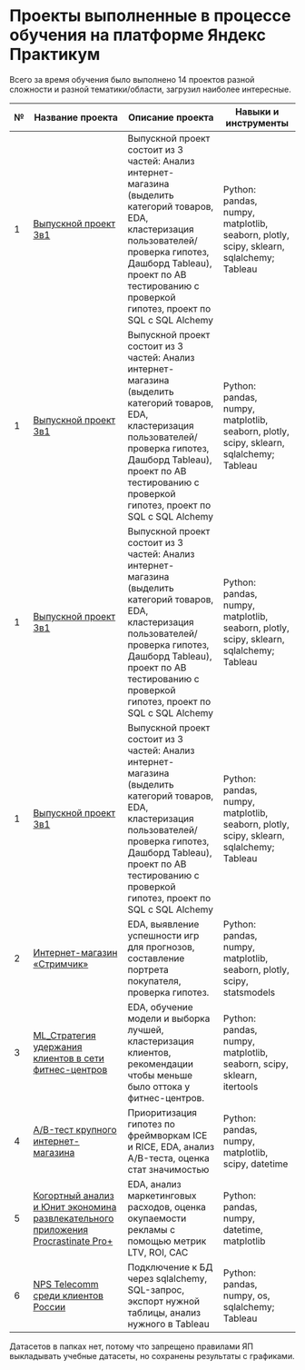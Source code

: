 # Проекты выполненные в процессе обучения на платформе Яндекс Практикум
Всего за время обучения было выполнено 14 проектов разной сложности и разной тематики/области, загрузил наиболее интересные.

| № | Название проекта | Описание проекта | Навыки и инструменты |
| - | ---------------- | ---------------- | -------------------- |
| 1 | [Выпускной проект 3в1](https://github.com/kolmakovwork/yandex_practikum/1_24_final_ecom) | Выпускной проект состоит из 3 частей: Анализ интернет-магазина (выделить категорий товаров, EDA, кластеризация пользователей/проверка гипотез, Дашборд Tableau), проект по AB тестированию с проверкой гипотез, проект по SQL c SQL Alchemy|Python: pandas, numpy, matplotlib, seaborn, plotly, scipy, sklearn, sqlalchemy; Tableau |
| 1 | [Выпускной проект 3в1](https://github.com/kolmakovwork/yandex_practikum/tree/main/1_24_final_ecom) | Выпускной проект состоит из 3 частей: Анализ интернет-магазина (выделить категорий товаров, EDA, кластеризация пользователей/проверка гипотез, Дашборд Tableau), проект по AB тестированию с проверкой гипотез, проект по SQL c SQL Alchemy|Python: pandas, numpy, matplotlib, seaborn, plotly, scipy, sklearn, sqlalchemy; Tableau |
| 1 | [Выпускной проект 3в1](https://github.com/kolmakovwork/yandex_practikum/blob/main/1_24_final_ecom) | Выпускной проект состоит из 3 частей: Анализ интернет-магазина (выделить категорий товаров, EDA, кластеризация пользователей/проверка гипотез, Дашборд Tableau), проект по AB тестированию с проверкой гипотез, проект по SQL c SQL Alchemy|Python: pandas, numpy, matplotlib, seaborn, plotly, scipy, sklearn, sqlalchemy; Tableau |
| 1 | [Выпускной проект 3в1](1_24_final_ecom) | Выпускной проект состоит из 3 частей: Анализ интернет-магазина (выделить категорий товаров, EDA, кластеризация пользователей/проверка гипотез, Дашборд Tableau), проект по AB тестированию с проверкой гипотез, проект по SQL c SQL Alchemy | Python: pandas, numpy, matplotlib, seaborn, plotly, scipy, sklearn, sqlalchemy; Tableau |
| 2 | [Интернет-магазин «Стримчик»](https://github.com/kolmakovwork/yandex_practikum/2_22_strimchik_store) | EDA, выявление успешности игр для прогнозов, составление портрета покупателя, проверка гипотез. | Python: pandas, numpy, matplotlib, seaborn, plotly, scipy, statsmodels |
| 3 | [ML_Cтратегия удержания клиентов в сети фитнес-центров](https://github.com/kolmakovwork/yandex_practikum/2_22_strimchik_store) | EDA, обучение модели и выборка лучшей, кластеризация клиентов, рекомендации чтобы меньше было оттока у фитнес-центров. | Python: pandas, numpy, matplotlib, seaborn, scipy, sklearn, itertools |
| 4 | [A/B-тест крупного интернет-магазина](https://github.com/kolmakovwork/yandex_practikum/2_22_strimchik_store) | Приоритизация гипотез по фреймворкам ICE и RICE, EDA, анализ A/B-теста, оценка стат значимостью | Python: pandas, numpy, matplotlib, scipy, datetime |
| 5 | [Когортный анализ и Юнит экономина развлекательного приложения Procrastinate Pro+](https://github.com/kolmakovwork/yandex_practikum/2_22_strimchik_store)| EDA, анализ маркетинговых расходов, оценка окупаемости рекламы с помощью метрик LTV, ROI, CAC | Python: pandas, numpy, datetime, matplotlib |
| 6 | [NPS Telecomm среди клиентов России](https://github.com/kolmakovwork/yandex_practikum/2_22_strimchik_store)| Подключение к БД через sqlalchemy, SQL-запрос, экспорт нужной таблицы, анализ нужного в Tableau | Python: pandas, numpy, os, sqlalchemy; Tableau |

Датасетов в папках нет, потому что запрещено правилами ЯП выкладывать учебные датасеты, но сохранены результаты с графиками.

